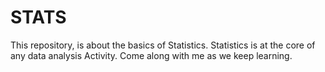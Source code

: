 # STATS
This repository, is about the basics of Statistics. Statistics is at the core of any data analysis Activity. Come along with me as we keep learning. 
